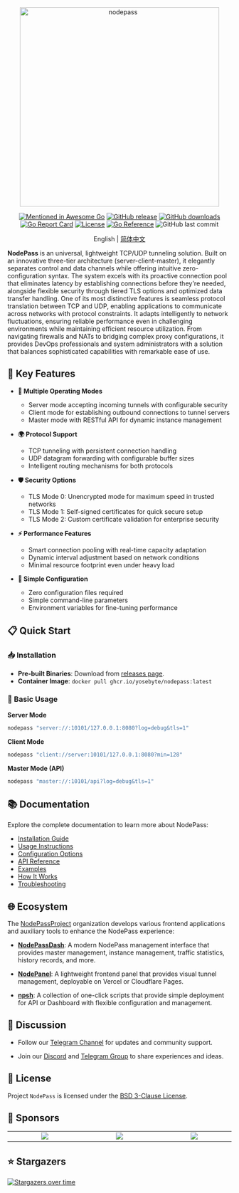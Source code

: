 <div align="center">
  <img src="https://cdn.yobc.de/assets/np-poster.png" alt="nodepass" width="448">

[![Mentioned in Awesome Go](https://awesome.re/mentioned-badge.svg)](https://github.com/avelino/awesome-go)
[![GitHub release](https://img.shields.io/github/v/release/yosebyte/nodepass)](https://github.com/yosebyte/nodepass/releases)
[![GitHub downloads](https://img.shields.io/github/downloads/yosebyte/nodepass/total.svg)](https://github.com/yosebyte/nodepass/releases)
[![Go Report Card](https://goreportcard.com/badge/github.com/yosebyte/nodepass)](https://goreportcard.com/report/github.com/yosebyte/nodepass)
[![License](https://img.shields.io/badge/License-BSD_3--Clause-blue.svg)](https://opensource.org/licenses/BSD-3-Clause)
[![Go Reference](https://pkg.go.dev/badge/github.com/yosebyte/nodepass.svg)](https://pkg.go.dev/github.com/yosebyte/nodepass)
![GitHub last commit](https://img.shields.io/github/last-commit/yosebyte/nodepass)

English | [简体中文](README_zh.md)
</div>

**NodePass** is an universal, lightweight TCP/UDP tunneling solution. Built on an innovative three-tier architecture (server-client-master), it elegantly separates control and data channels while offering intuitive zero-configuration syntax. The system excels with its proactive connection pool that eliminates latency by establishing connections before they're needed, alongside flexible security through tiered TLS options and optimized data transfer handling. One of its most distinctive features is seamless protocol translation between TCP and UDP, enabling applications to communicate across networks with protocol constraints. It adapts intelligently to network fluctuations, ensuring reliable performance even in challenging environments while maintaining efficient resource utilization. From navigating firewalls and NATs to bridging complex proxy configurations, it provides DevOps professionals and system administrators with a solution that balances sophisticated capabilities with remarkable ease of use.

## 💎 Key Features

- **🔀 Multiple Operating Modes**
  - Server mode accepting incoming tunnels with configurable security
  - Client mode for establishing outbound connections to tunnel servers
  - Master mode with RESTful API for dynamic instance management

- **🌍 Protocol Support**
  - TCP tunneling with persistent connection handling
  - UDP datagram forwarding with configurable buffer sizes
  - Intelligent routing mechanisms for both protocols

- **🛡️ Security Options**
  - TLS Mode 0: Unencrypted mode for maximum speed in trusted networks
  - TLS Mode 1: Self-signed certificates for quick secure setup
  - TLS Mode 2: Custom certificate validation for enterprise security

- **⚡ Performance Features**
  - Smart connection pooling with real-time capacity adaptation
  - Dynamic interval adjustment based on network conditions
  - Minimal resource footprint even under heavy load

- **🧰 Simple Configuration**
  - Zero configuration files required
  - Simple command-line parameters
  - Environment variables for fine-tuning performance

## 📋 Quick Start

### 📥 Installation

- **Pre-built Binaries**: Download from [releases page](https://github.com/yosebyte/nodepass/releases).
- **Container Image**: `docker pull ghcr.io/yosebyte/nodepass:latest`

### 🚀 Basic Usage

**Server Mode**
```bash
nodepass "server://:10101/127.0.0.1:8080?log=debug&tls=1"
```

**Client Mode**
```bash
nodepass "client://server:10101/127.0.0.1:8080?min=128"
```

**Master Mode (API)**
```bash
nodepass "master://:10101/api?log=debug&tls=1"
```

## 📚 Documentation

Explore the complete documentation to learn more about NodePass:

- [Installation Guide](/docs/en/installation.md)
- [Usage Instructions](/docs/en/usage.md)
- [Configuration Options](/docs/en/configuration.md)
- [API Reference](/docs/en/api.md)
- [Examples](/docs/en/examples.md)
- [How It Works](/docs/en/how-it-works.md)
- [Troubleshooting](/docs/en/troubleshooting.md)

## 🌐 Ecosystem

The [NodePassProject](https://github.com/NodePassProject) organization develops various frontend applications and auxiliary tools to enhance the NodePass experience:

- **[NodePassDash](https://github.com/NodePassProject/NodePassDash)**: A modern NodePass management interface that provides master management, instance management, traffic statistics, history records, and more.

- **[NodePanel](https://github.com/NodePassProject/NodePanel)**: A lightweight frontend panel that provides visual tunnel management, deployable on Vercel or Cloudflare Pages.

- **[npsh](https://github.com/NodePassProject/npsh)**: A collection of one-click scripts that provide simple deployment for API or Dashboard with flexible configuration and management.

## 💬 Discussion

- Follow our [Telegram Channel](https://t.me/NodePassChannel) for updates and community support.

- Join our [Discord](https://discord.gg/2cnXcnDMGc) and [Telegram Group](https://t.me/NodePassGroup) to share experiences and ideas.

## 📄 License

Project `NodePass` is licensed under the [BSD 3-Clause License](LICENSE).

## 🤝 Sponsors

<table>
  <tr>
    <td width="200" align="center">
      <a href="https://whmcs.as211392.com"><img src="https://cdn.yobc.de/assets/dreamcloud.png"></a>
    </td>
    <td width="200" align="center">
      <a href="https://zmto.com"><img src="https://cdn.yobc.de/assets/zmto.png"></a>
    </td>
    <td width="200" align="center">
      <a href="https://netjett.com"><img src="https://cdn.yobc.de/assets/netjett.png"></a>
    </td>
  </tr>
</table>

## ⭐ Stargazers

[![Stargazers over time](https://starchart.cc/yosebyte/nodepass.svg?variant=adaptive)](https://starchart.cc/yosebyte/nodepass)
